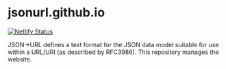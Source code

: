 # jsonurl.github.io

[![Netlify Status](https://api.netlify.com/api/v1/badges/4ea34ab7-0db6-40e6-b76f-c758e9ca8dd0/deploy-status)](https://app.netlify.com/sites/jsonurl/deploys)

JSON->URL defines a text format for the JSON data model suitable for use within a URL/URI (as described by RFC3986). This repository manages the website.
